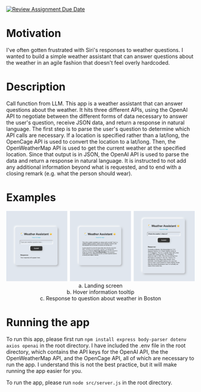 [![Review Assignment Due Date](https://classroom.github.com/assets/deadline-readme-button-22041afd0340ce965d47ae6ef1cefeee28c7c493a6346c4f15d667ab976d596c.svg)](https://classroom.github.com/a/9wDnMTRl)

# Motivation

I've often gotten frustrated with Siri's responses to weather questions. I wanted to build a simple weather assistant that can answer questions about the weather in an agile fashion that doesn't feel overly hardcoded.

# Description

Call function from LLM. This app is a weather assistant that can answer questions about the weather. It hits three different APIs, using the OpenAI API to negotiate between the different forms of data necessary to answer the user's question, receive JSON data, and return a response in natural language. The first step is to parse the user's question to determine which API calls are necessary. If a location is specified rather than a lat/long, the OpenCage API is used to convert the location to a lat/long. Then, the OpenWeatherMap API is used to get the current weather at the specified location. Since that output is in JSON, the OpenAI API is used to parse the data and return a response in natural language. It is instructed to not add any additional information beyond what is requested, and to end with a closing remark (e.g. what the person should wear).

# Examples

<p align="center">
  <img src="readme_img/examples.png" alt="Example screenshots">
  <br>
  a. Landing screen <br> b. Hover information tooltip <br> c. Response to question about weather in Boston
</p>

# Running the app

To run this app, please first run `npm install express body-parser dotenv axios openai` in the root directory. I have included the .env file in the root directory, which contains the API keys for the OpenAI API, the the OpenWeatherMap API, and the OpenCage API, all of which are necessary to run the app. I understand this is not the best practice, but it will make running the app easier for you. 

To run the app, please run `node src/server.js` in the root directory.